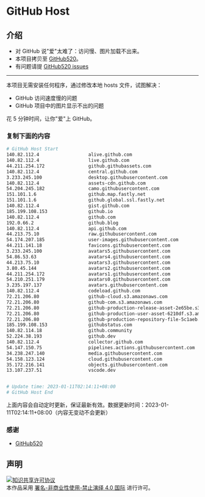 # GitHub Host
## 介绍
- 对 GitHub 说"爱"太难了：访问慢、图片加载不出来。
- 本项目拷贝至 [GitHub520](https://github.com/521xueweihan/GitHub520)。
- 有问题请提 [GitHub520 issues](https://github.com/521xueweihan/GitHub520/issues/new)

---

本项目无需安装任何程序，通过修改本地 hosts 文件，试图解决：
- GitHub 访问速度慢的问题
- GitHub 项目中的图片显示不出的问题

花 5 分钟时间，让你"爱"上 GitHub。

### 复制下面的内容
```bash
# GitHub Host Start
140.82.112.4                  alive.github.com
140.82.112.4                  live.github.com
44.211.254.172                github.githubassets.com
140.82.112.4                  central.github.com
3.233.245.100                 desktop.githubusercontent.com
140.82.112.4                  assets-cdn.github.com
54.204.245.182                camo.githubusercontent.com
151.101.1.6                   github.map.fastly.net
151.101.1.6                   github.global.ssl.fastly.net
140.82.112.4                  gist.github.com
185.199.108.153               github.io
140.82.112.4                  github.com
192.0.66.2                    github.blog
140.82.112.4                  api.github.com
44.213.75.10                  raw.githubusercontent.com
54.174.207.185                user-images.githubusercontent.com
44.211.141.18                 favicons.githubusercontent.com
3.233.245.100                 avatars5.githubusercontent.com
54.86.53.63                   avatars4.githubusercontent.com
44.213.75.10                  avatars3.githubusercontent.com
3.80.45.144                   avatars2.githubusercontent.com
44.211.254.172                avatars1.githubusercontent.com
54.210.251.179                avatars0.githubusercontent.com
3.235.197.137                 avatars.githubusercontent.com
140.82.112.4                  codeload.github.com
72.21.206.80                  github-cloud.s3.amazonaws.com
72.21.206.80                  github-com.s3.amazonaws.com
72.21.206.80                  github-production-release-asset-2e65be.s3.amazonaws.com
72.21.206.80                  github-production-user-asset-6210df.s3.amazonaws.com
72.21.206.80                  github-production-repository-file-5c1aeb.s3.amazonaws.com
185.199.108.153               githubstatus.com
140.82.114.18                 github.community
52.224.38.193                 github.dev
140.82.112.4                  collector.github.com
54.147.150.75                 pipelines.actions.githubusercontent.com
34.238.247.140                media.githubusercontent.com
54.158.123.124                cloud.githubusercontent.com
35.172.216.141                objects.githubusercontent.com
13.107.237.51                 vscode.dev


# Update time: 2023-01-11T02:14:11+08:00
# GitHub Host End

```
上面内容会自动定时更新，保证最新有效。数据更新时间：2023-01-11T02:14:11+08:00（内容无变动不会更新）

### 感谢

- [GitHub520](https://github.com/521xueweihan/GitHub520)

## 声明
<a rel="license" href="https://creativecommons.org/licenses/by-nc-nd/4.0/deed.zh"><img alt="知识共享许可协议" style="border-width: 0" src="https://licensebuttons.net/l/by-nc-nd/4.0/88x31.png"></a><br>本作品采用 <a rel="license" href="https://creativecommons.org/licenses/by-nc-nd/4.0/deed.zh">署名-非商业性使用-禁止演绎 4.0 国际</a> 进行许可。